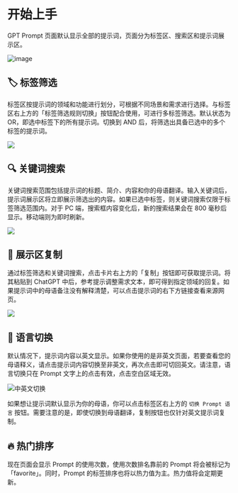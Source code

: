 # 开始上手

GPT Prompt 页面默认显示全部的提示词，页面分为标签区、搜索区和提示词展示区。

![image](https://user-images.githubusercontent.com/28252913/222007639-20148284-8366-427f-9ee7-ad1be0edbd2e.png)

## 🏷︎ 标签筛选

标签区按提示词的领域和功能进行划分，可根据不同场景和需求进行选择。与标签区右上方的「标签筛选规则切换」按钮配合使用，可进行多标签筛选。默认状态为 OR，即选中标签下的所有提示词。切换到 AND 后，将筛选出具备已选中的多个标签的提示词。

![](https://img.newzone.top/2023-02-28-10-31-01.png?imageMogr2/format/webp)

## 🔍 关键词搜索

关键词搜索范围包括提示词的标题、简介、内容和你的母语翻译。输入关键词后，提示词展示区将立即展示筛选出的内容。如果已选中标签，则关键词搜索仅限于标签筛选范围内。对于 PC 端，搜索框内容变化后，新的搜索结果会在 800 毫秒后显示。移动端则为即时刷新。

![](https://img.newzone.top/2023-02-28-10-31-10.png?imageMogr2/format/webp)

## 🔬 展示区复制

通过标签筛选和关键词搜索，点击卡片右上方的「复制」按钮即可获取提示词。将其粘贴到 ChatGPT 中后，参考提示调整需求文本，即可得到指定领域的回复。如果提示词中的母语备注没有解释清楚，可以点击提示词的右下方链接查看来源网页。

![](https://img.newzone.top/2023-06-11-17-10-37.png?imageMogr2/format/webp)

## 💬 语言切换

默认情况下，提示词内容以英文显示。如果你使用的是非英文页面，若要查看您的母语释义，请点击提示词内容切换至非英文，再次点击即可切回英文。请注意，语言切换只在 Prompt 文字上的点击有效，点击空白区域无效。

![中英文切换](http://img.newzone.top/chatgptshortcut_encn.gif)

如果想让提示词默认显示为你的母语，你可以点击标签区右上方的 `切换 Prompt 语言` 按钮。需要注意的是，即使切换到母语翻译，复制按钮也仅针对英文提示词复制。

## 🔥 热门排序

现在页面会显示 Prompt 的使用次数，使用次数排名靠前的 Prompt 将会被标记为「favorite」。同时，Prompt 的标签排序也将以热力值为主。热力值将会定期更新。
